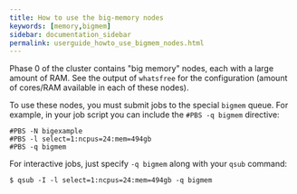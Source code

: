 ```yaml
---
title: How to use the big-memory nodes
keywords: [memory,bigmem]
sidebar: documentation_sidebar
permalink: userguide_howto_use_bigmem_nodes.html
---
```


Phase 0 of the cluster contains
"big memory" nodes, each with a large amount of RAM.
See the output of `whatsfree` for the configuration
(amount of cores/RAM available in each of these nodes).

To use these nodes, you must submit jobs to the
special `bigmem` queue.
For example, in your job script you can include the
`#PBS -q bigmem` directive:

~~~
#PBS -N bigexample
#PBS -l select=1:ncpus=24:mem=494gb
#PBS -q bigmem
~~~

For interactive jobs, just specify `-q bigmem` along with your
`qsub` command:

~~~
$ qsub -I -l select=1:ncpus=24:mem=494gb -q bigmem
~~~
